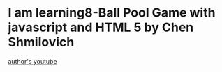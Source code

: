 # I am learning8-Ball Pool Game with javascript and HTML 5 by Chen Shmilovich

[author's youtube](https://www.youtube.com/watch?v=49mVOkCw-UE&list=PL8pAAuuU6yuMqwJS9_122arsrwTLI3gSr)
